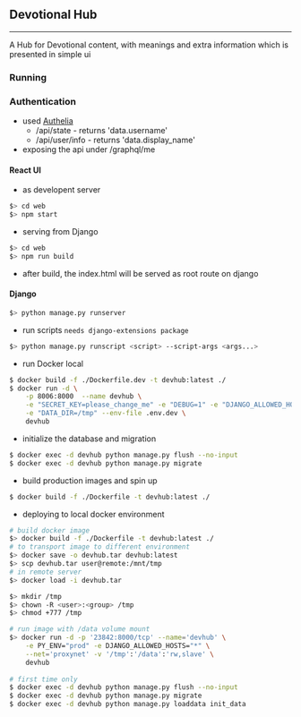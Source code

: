 ## Devotional Hub
-----
A Hub for Devotional content, with meanings and extra information which is presented in simple ui

### Running

### Authentication
* used [Authelia](https://www.authelia.com/)
  * /api/state - returns 'data.username'
  * /api/user/info - returns 'data.display_name'
* exposing the api under /graphql/me

#### React UI
* as developent server
```sh
$> cd web
$> npm start
```
* serving from Django
```sh
$> cd web
$> npm run build
```
- after build, the index.html will be served as root route on django
#### Django
```sh
$> python manage.py runserver
```
* run scripts `needs django-extensions package` 
```sh
$> python manage.py runscript <script> --script-args <args...>
```

* run Docker local
```sh
$ docker build -f ./Dockerfile.dev -t devhub:latest ./
$ docker run -d \
    -p 8006:8000  --name devhub \
    -e "SECRET_KEY=please_change_me" -e "DEBUG=1" -e "DJANGO_ALLOWED_HOSTS=*" \
    -e "DATA_DIR=/tmp" --env-file .env.dev \
    devhub
```

* initialize the database and migration
```sh
$ docker exec -d devhub python manage.py flush --no-input
$ docker exec -d devhub python manage.py migrate
```

* build production images and spin up
```sh
$ docker build -f ./Dockerfile -t devhub:latest ./
```

* deploying to local docker environment
```sh
# build docker image
$> docker build -f ./Dockerfile -t devhub:latest ./
# to transport image to different environment
$> docker save -o devhub.tar devhub:latest
$> scp devhub.tar user@remote:/mnt/tmp
# in remote server
$> docker load -i devhub.tar

$> mkdir /tmp
$> chown -R <user>:<group> /tmp
$> chmod +777 /tmp

# run image with /data volume mount
$> docker run -d -p '23842:8000/tcp' --name='devhub' \
    -e PY_ENV="prod" -e DJANGO_ALLOWED_HOSTS="*" \
    --net='proxynet' -v '/tmp':'/data':'rw,slave' \
    devhub
    
# first time only    
$ docker exec -d devhub python manage.py flush --no-input
$ docker exec -d devhub python manage.py migrate
$ docker exec -d devhub python manage.py loaddata init_data
```